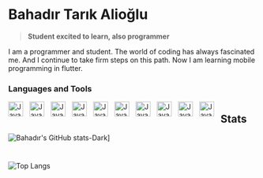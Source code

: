 # Bahadır Tarık Alioğlu

> **Student excited to learn, also programmer** 

I am a programmer and student. The world of coding has always fascinated me. And I continue to take firm steps on this path.
Now I am learning mobile programming in flutter.

### Languages and Tools

<img align="left" alt="Java" width="30px" style="padding-right:10px" src="https://cdn.jsdelivr.net/gh/devicons/devicon/icons/python/python-plain-wordmark.svg">
<img align="left" alt="Java" width="30px" style="padding-right:10px" src="https://cdn.jsdelivr.net/gh/devicons/devicon/icons/flutter/flutter-original.svg">
<img align="left" alt="Java" width="30px" style="padding-right:10px" src="https://cdn.jsdelivr.net/gh/devicons/devicon/icons/dart/dart-original.svg">
<img align="left" alt="Java" width="30px" style="padding-right:10px" src="https://cdn.jsdelivr.net/gh/devicons/devicon/icons/github/github-original.svg">
<img align="left" alt="Java" width="30px" style="padding-right:10px" src="https://cdn.jsdelivr.net/gh/devicons/devicon/icons/git/git-original.svg">
<img align="left" alt="Java" width="30px" style="padding-right:10px" src="https://cdn.jsdelivr.net/gh/devicons/devicon/icons/figma/figma-original.svg">
<img align="left" alt="Java" width="30px" style="padding-right:10px" src="https://cdn.jsdelivr.net/gh/devicons/devicon/icons/gradle/gradle-plain.svg">
<img align="left" alt="Java" width="30px" style="padding-right:10px" src="https://cdn.jsdelivr.net/gh/devicons/devicon/icons/linux/linux-original.svg">
<img align="left" alt="Java" width="30px" style="padding-right:10px" src="https://cdn.jsdelivr.net/gh/devicons/devicon/icons/jupyter/jupyter-original-wordmark.svg">
<img align="left" alt="Java" width="30px" style="padding-right:10px" src="https://cdn.jsdelivr.net/gh/devicons/devicon/icons/bash/bash-plain.svg">

#

#

## Stats


![Bahadır's GitHub stats-Dark](https://github-readme-stats.vercel.app/api?username=bahadirtrkalioglu&show_icons=true&theme=tokyonight)]

#

![Top Langs](https://github-readme-stats.vercel.app/api/top-langs/?username=bahadirtrkalioglu&theme=tokyonight)

